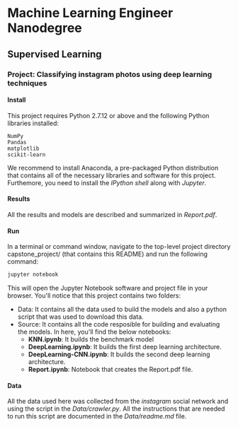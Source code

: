 
# Machine Learning Engineer Nanodegree

## Supervised Learning

### Project: Classifying instagram photos using deep learning techniques

####  Install

This project requires Python 2.7.12 or above and the following Python libraries installed:

    NumPy
    Pandas
    matplotlib
    scikit-learn

We recommend to install Anaconda, a pre-packaged Python distribution that contains all of the necessary libraries and software for this project. Furthemore, you need to install the _IPython shell_ along with _Jupyter_. 


#### Results

All the results and models are described and summarized in _Report.pdf_.

#### Run

In a terminal or command window, navigate to the top-level project directory capstone_project/ (that contains this README) and run the following command:


```python
jupyter notebook
```

This will open the Jupyter Notebook software and project file in your browser.
You'll notice that this project contains two folders:

- Data: It contains all the data used to build the models and also a python script that was used to download this data.
- Source: It contains all the code resposible for building and evaluating the models. In here, you'll find the below notebooks:
	- **KNN.ipynb**: It builds the benchmark model
	- **DeepLearning.ipynb**: It builds the first deep learning architecture.
	- **DeepLearning-CNN.ipynb**: It builds the second deep learning architecture.
	- **Report.ipynb**: Notebook that creates the Report.pdf file.

#### Data

All the data used here was collected from the _instagram_ social network and using the script in the _Data/crawler.py_. All the instructions that are needed to run this script are documented in the _Data/readme.md_ file. 